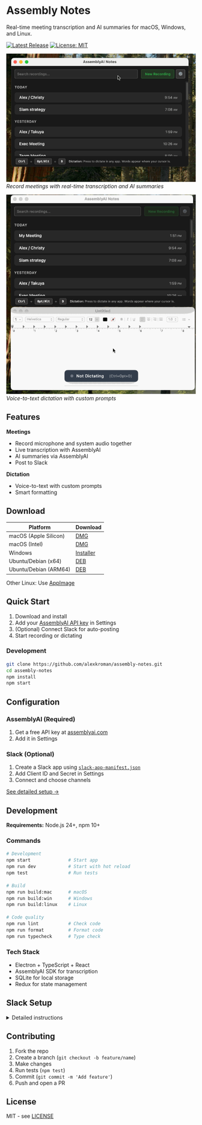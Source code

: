 # Assembly Notes

Real-time meeting transcription and AI summaries for macOS, Windows, and Linux.

[![Latest Release](https://img.shields.io/github/v/release/alexkroman/assembly-notes?style=for-the-badge&logo=github)](https://github.com/alexkroman/assembly-notes/releases/latest)
[![License: MIT](https://img.shields.io/badge/License-MIT-yellow.svg?style=for-the-badge)](https://opensource.org/licenses/MIT)

![Assembly Notes Meeting Demo](docs/screenshots/demo.gif)
_Record meetings with real-time transcription and AI summaries_

![Assembly Notes Dictating Demo](docs/screenshots/dictate.gif)
_Voice-to-text dictation with custom prompts_

## Features

**Meetings**

- Record microphone and system audio together
- Live transcription with AssemblyAI
- AI summaries via AssemblyAI
- Post to Slack

**Dictation**

- Voice-to-text with custom prompts
- Smart formatting

## Download

| Platform              | Download                                                                                                      |
| --------------------- | ------------------------------------------------------------------------------------------------------------- |
| macOS (Apple Silicon) | [DMG](https://github.com/alexkroman/assembly-notes/releases/latest/download/Assembly-Notes-mac-arm64.dmg)     |
| macOS (Intel)         | [DMG](https://github.com/alexkroman/assembly-notes/releases/latest/download/Assembly-Notes-mac-x64.dmg)       |
| Windows               | [Installer](https://github.com/alexkroman/assembly-notes/releases/latest/download/Assembly-Notes-win-x64.exe) |
| Ubuntu/Debian (x64)   | [DEB](https://github.com/alexkroman/assembly-notes/releases/latest/download/Assembly-Notes-linux-x64.deb)     |
| Ubuntu/Debian (ARM64) | [DEB](https://github.com/alexkroman/assembly-notes/releases/latest/download/Assembly-Notes-linux-arm64.deb)   |

Other Linux: Use [AppImage](https://github.com/alexkroman/assembly-notes/releases/latest)

## Quick Start

1. Download and install
2. Add your [AssemblyAI API key](https://www.assemblyai.com/) in Settings
3. (Optional) Connect Slack for auto-posting
4. Start recording or dictating

### Development

```bash
git clone https://github.com/alexkroman/assembly-notes.git
cd assembly-notes
npm install
npm start
```

## Configuration

### AssemblyAI (Required)

1. Get a free API key at [assemblyai.com](https://www.assemblyai.com/)
2. Add it in Settings

### Slack (Optional)

1. Create a Slack app using [`slack-app-manifest.json`](./slack-app-manifest.json)
2. Add Client ID and Secret in Settings
3. Connect and choose channels

[See detailed setup →](#slack-setup)

## Development

**Requirements:** Node.js 24+, npm 10+

### Commands

```bash
# Development
npm start              # Start app
npm run dev            # Start with hot reload
npm test               # Run tests

# Build
npm run build:mac      # macOS
npm run build:win      # Windows
npm run build:linux    # Linux

# Code quality
npm run lint           # Check code
npm run format         # Format code
npm run typecheck      # Type check
```

### Tech Stack

- Electron + TypeScript + React
- AssemblyAI SDK for transcription
- SQLite for local storage
- Redux for state management

## Slack Setup

<details>
<summary>Detailed instructions</summary>

1. **Create Slack app**
   - Go to [api.slack.com/apps](https://api.slack.com/apps)
   - Create from manifest using [`slack-app-manifest.json`](./slack-app-manifest.json)

2. **Get credentials**
   - Copy Client ID and Secret from Basic Information

3. **Connect**
   - Add credentials in Assembly Notes Settings
   - Click Connect to Slack
   - Authorize and select channels

**Private channels:** Invite bot with `/invite @assembly-notes`  
**DMs:** Select any user, no invite needed

</details>

## Contributing

1. Fork the repo
2. Create a branch (`git checkout -b feature/name`)
3. Make changes
4. Run tests (`npm test`)
5. Commit (`git commit -m 'Add feature'`)
6. Push and open a PR

## License

MIT - see [LICENSE](LICENSE)
